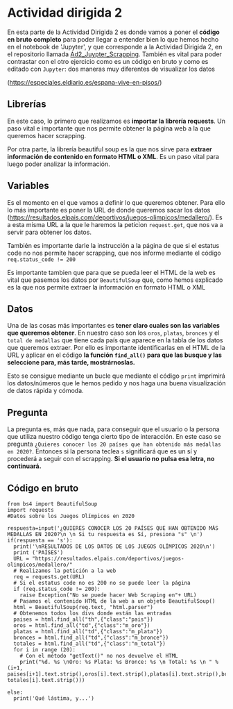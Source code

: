 # Actividad dirigida 2

En esta parte de la Actividad Dirigida 2 es donde vamos a poner el **código en bruto completo** para poder llegar a entender bien lo que hemos hecho en el notebook de 'Jupyter', y que corresponde a la Actividad Dirigida 2, en el repositorio llamada [Ad2_Juypter_Scrapping](https://github.com/nebrijas/periodismodedatos-AlvaroMartinez_cuenta_github/blob/main/AD2_Jupyter_Scrapping.ipynb). También es vital para poder contrastar con el otro ejercicio como es un código en bruto y como es editado con `Jupyter`: dos maneras muy diferentes de visualizar los datos

(https://especiales.eldiario.es/espana-vive-en-pisos/)

## Librerías
En este caso, lo primero que realizamos es **importar la librería requests**. Un paso vital e importante que nos permite obtener la página web a la que queremos hacer scrapping.

Por otra parte, la librería beautiful soup es la que nos sirve para **extraer información de contenido en formato HTML o XML**. Es un paso vital para luego poder analizar la información.

## Variables
Es el momento en el que vamos a definir lo que queremos obtener. Para ello lo más importante es poner la URL de donde queremos sacar los datos (https://resultados.elpais.com/deportivos/juegos-olimpicos/medallero/). Es a esta misma URL a la que le haremos la peticion `request.get`, que nos va a servir para obtener los datos.

También es importante darle la instrucción a la página de que si el estatus code no nos permite hacer scrapping, que nos informe mediante el código `req.status_code != 200`

Es importante tambien que para que se pueda leer el HTML de la web es vital que pasemos los datos por `BeautifulSoup` que, como hemos explicado es la que nos permite extraer la información en formato HTML o XML

## Datos
Una de las cosas más importantes es **tener claro cuales son las variables que queremos obtener**. En nuestro caso son los `oros`, `platas`, `bronces` y el `total de medallas` que tiene cada país que aparece en la tabla de los datos que queremos extraer. Por ello es importante identificarlas en el HTML de la URL y aplicar en el código **la función `find_all()` para que las busque y las seleccione para, más tarde, mostrárnoslas.**

Esto se consigue mediante un bucle que mediante el código `print` imprimirá los datos/números que le hemos pedido y nos haga una buena visualización de datos rápida y cómoda.

## Pregunta
La pregunta es, más que nada, para conseguir que el usuario o la persona que utiliza nuestro código tenga cierto tipo de interacción. En este caso se pregunta `¿Quieres conocer los 20 países que han obtenido más medallas en 2020?`. Entonces si la persona teclea `s` significará que es un sí y procederá a seguir con el scrapping. **Si el usuario no pulsa esa letra, no continuará.**

## Código en bruto
```
from bs4 import BeautifulSoup
import requests
#Datos sobre los Juegos Olímpicos en 2020

respuesta=input('¿QUIERES CONOCER LOS 20 PAÍSES QUE HAN OBTENIDO MÁS MEDALLAS EN 2020?\n \n Si tu respuesta es Sí, presiona "s" \n')
if(respuesta == 's'):
  print('\nRESULTADOS DE LOS DATOS DE LOS JUEGOS OLÍMPICOS 2020\n')
  print ('PAÍSES')
  URL = "https://resultados.elpais.com/deportivos/juegos-olimpicos/medallero/"
  # Realizamos la petición a la web
  req = requests.get(URL)
  # Si el estatus code no es 200 no se puede leer la página
  if (req.status_code != 200):
    raise Exception("No se puede hacer Web Scraping en"+ URL)
  # Pasamos el contenido HTML de la web a un objeto BeautifulSoup()
  html = BeautifulSoup(req.text, "html.parser")
  # Obtenemos todos los divs donde están las entradas
  paises = html.find_all("th",{"class":"pais"})
  oros = html.find_all("td",{"class":"m_oro"})
  platas = html.find_all("td",{"class":"m_plata"})
  bronces = html.find_all("td",{"class":"m_bronce"})
  totales = html.find_all("td",{"class":"m_total"})
  for i in range (20):
    # Con el método "getText()" no nos devuelve el HTML
    print("%d. %s \nOro: %s Plata: %s Bronce: %s \n Total: %s \n " % (i+1, paises[i+1].text.strip(),oros[i].text.strip(),platas[i].text.strip(),bronces[i].text.strip(), totales[i].text.strip()))

else:
  print('Qué lástima, y...')

```
 
